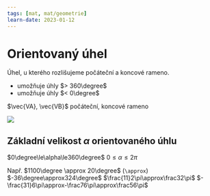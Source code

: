 ```yaml
---
tags: [mat, mat/geometrie]
learn-date: 2023-01-12
---
```

# Orientovaný úhel
Úhel, u kterého rozlišujeme počáteční a koncové rameno.

- umožňuje úhly $> 360\degree$
- umožňuje úhly $< 0\degree$

$\vec{VA}, \vec{VB}$
počáteční, koncové rameno

![](Pasted%20image%2020230112112804.png)

## Základní velikost $\alpha$ orientovaného úhlu
$0\degree\le\alpha\le360\degree$
$0\le\alpha\le2\pi$

Např. $1100\degree \approx 20\degree$ (`\approx`)
$-36\degree\approx324\degree$
$\frac{11}2\pi\approx\frac32\pi$
$-\frac{31}6\pi\approx-\frac76\pi\approx\frac56\pi$

